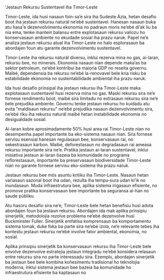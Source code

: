 'Jestaun Rekursu Sustentavel iha Timor-Leste

Timor-Leste, ida husi nasaun foin-sa’e sira iha Sudeste Ázia, hetan desafio boot iha jestaun rekursu naturál ne’ebé sustentavel. Hanesan nasaun buka atu hasa'e dezenvolvimentu ekonomia no padraun moris ne’ebé di’ak liu ba nia ema, tenke mantein balansu entre explotasaun rekursu valiozu ho konservasaun ambiente no ekuidade sosial iha prazu naruk. Papel ne’e analiza jestaun rekursu atual iha Timor-Leste no halo esplorasaun ba abordajen foun atu garante dezenvolvimentu sustentavel.

Timor-Leste iha rekursu naturál diversu, inklui rezerva mina no gas, ai-laran, rekursu bee, no minerais. Ekonomia nasaun nian depende maka’as ba sektor petroleum, ne’ebé kontribui ba maioria GDP no reseita governu. Maibé, dependensia ba rekursu ne’ebé la-renovavel bele kria risku ba estabilidade ekonomia no sustentabilidade ambiental iha prazu naruk.

Ida husi desafio prinsipal iha jestaun rekursu iha Timor-Leste maka explotasaun sustentavel husi rezerva mina no gas. Maski rekursu sira ne’e fornese rendimentu boot, maibé sira limitadu no extrasaun rekursu sira ne’e bele prejudika ambiente. Governu tenke jestaun rekursu ho kuidadu atu evita "maldisaun rekursu" ne’ebé prejudika nasaun dezenvolvimentu sira, ne’ebé riku iha rekursu naturál maibé hetan instabilidade ekonomia no desigualdade sosial.

Ai-laran kobre aprosimadamente 50% husi area rai Timor-Leste nian no desempenha papel importante ba eko-sistema nasaun nian. Sira fornese servisu esensial hanesan regulasaun bee, konservasaun rai, no sekestrasaun karbon. Maibé, deforestasaun no degradasaun rai ameasa rekursu importante sira ne’e. Pratika jestaun ai-laran sustentavel, inklui inisiativa jestaun ai-laran bazeia ba komunidade no programa reflorestasaun, importante ba preservasaun biodiversidade Timor-Leste nian no garante fornese servisu eko-sistema iha prazu naruk.

Jestaun rekursu bee mós asuntu kritiku iha Timor-Leste. Nasaun hetan variasaun sazonal boot iha udan, rezulta iha tempu-sura udan ki’ik no inundasaun. Muda infraestrutura bee, aplika sistema irigasaun efisiente, no promove pratika konservasaun bee importante ba seguransa ai-han no saude públiku.

Atu hasoru desafio sira ne’e, Timor-Leste bele hetan benefisiu husi adota abordajen foun ba jestaun rekursu. Abordajen ida mak aplika prinsipiu sinerjetik, metodolojia rezolve problema ne’ebé dezenvolve husi Buckminster Fuller. Sinerjetik emfatisa komprensaun ba komportamentu sistema tomak, duke foka ba parte sira ne’ebé izola, ne’e relevante tebes iha kontestu jestaun rekursu ne’ebé involve fator ambiental, ekonomia, no sosial.

Aplika prinsipiu sinerjetik ba konservasaun rekursu iha Timor-Leste bele envolve dezenvolve estratejia jestaun integradu ne’ebé konsidera relasaun entre rekursu sira no parte interessadu sira. Ezemplu, abordajen sinerjetik ba jestaun bee bele kombina koñesimentu tradisional ho teknolojia moderna, inklui sistema jestaun bee bazeia ba komunidade ho infraestrutura efisiente ba kaptasaun no